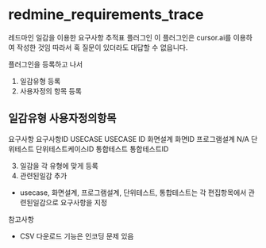 # redmine_requirements_trace
레드마인 일감을 이용한 요구사항 추적표 플러그인
이 플러그인은 cursor.ai를 이용하여 작성한 것임
따라서 혹 질문이 있더라도 대답할 수 없읍니다.

플러그인을 등록하고 나서
1. 일감유형  등록
2. 사용자정의 항목 등록

  일감유형                 사용자정의항목
  -----------------------------------------
  요구사항                 요구사항ID
  USECASE                 USECASE ID
  화면설계                 화면ID
  프로그램설계             N/A
  단위테스트               단위테스트케이스ID
  통합테스트               통합테스트ID
  
3. 일감을 각 유형에 맞게 등록
4. 관련된일감 추가
  - usecase, 화면설계, 프로그램설계, 단위테스트, 통합테스트는 각 편집항목에서 관련된일감으로 요구사항을 지정


참고사항
- CSV 다운로드 기능은 인코딩 문제 있음
